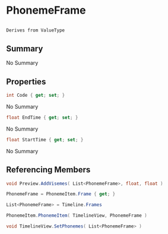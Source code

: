 # PhonemeFrame

## 
```c#
Derives from ValueType
```

## Summary

No Summary
## Properties

```c#
int Code { get; set; } 
```
No Summary
```c#
float EndTime { get; set; } 
```
No Summary
```c#
float StartTime { get; set; } 
```
No Summary
## Referencing Members

```c#
void Preview.AddVisemes( List<PhonemeFrame>, float, float ) 
```
```c#
PhonemeFrame = PhonemeItem.Frame { get; } 
```
```c#
List<PhonemeFrame> = Timeline.Frames
```
```c#
PhonemeItem.PhonemeItem( TimelineView, PhonemeFrame ) 
```
```c#
void TimelineView.SetPhonemes( List<PhonemeFrame> ) 
```
